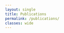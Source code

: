 ```yaml
---
layout: single
title: Publications
permalink: /publications/
classes: wide
---
```


 <script src="https://bibbase.org/service/mendeley/4c460743-0edf-3981-832d-31faccbef30e?jsonp=1&theme=dividers"></script> 

 <link href="/assets/css/bibbase_dividers.css" rel="stylesheet">